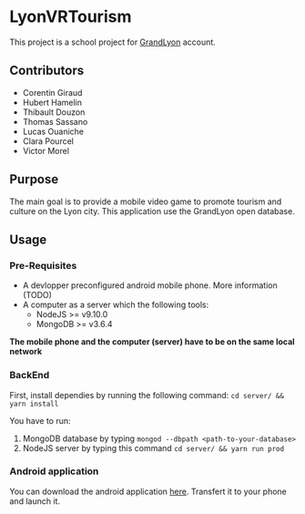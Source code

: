 # LyonVRTourism

This project is a school project for [GrandLyon](https://www.grandlyon.com/) account.

## Contributors

- Corentin Giraud
- Hubert Hamelin
- Thibault Douzon
- Thomas Sassano
- Lucas Ouaniche
- Clara Pourcel
- Victor Morel

## Purpose

The main goal is to provide a mobile video game to promote tourism and culture on the Lyon city. This application use the GrandLyon open database.

## Usage

### Pre-Requisites

- A devlopper preconfigured android mobile phone. More information (TODO)
- A computer as a server which the following tools:
    - NodeJS >= v9.10.0
    - MongoDB >= v3.6.4

**The mobile phone and the computer (server) have to be on the same local network**

### BackEnd

First, install dependies by running the following command: `cd server/ && yarn install`

You have to run:
1. MongoDB database by typing `mongod --dbpath <path-to-your-database>`
2. NodeJS server by typing this command `cd server/ && yarn run prod`

### Android application

You can download the android application [here](#). Transfert it to your phone and launch it.
